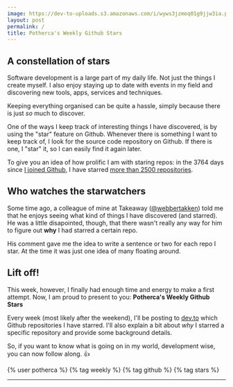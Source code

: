 ```yaml
---
image: https://dev-to-uploads.s3.amazonaws.com/i/wyws3jzmoq01g9jjw3ia.png
layout: post
permalink: /
title: Potherca's Weekly Github Stars
---
```


## A constellation of stars

Software development is a large part of my daily life. Not just the things I create myself. I also enjoy staying up to date with events in my field and discovering new tools, apps, services and techniques.

Keeping everything organised can be quite a hassle, simply because there is just _so_ much to discover.

One of the ways I keep track of interesting things I have discovered, is by using the "star" feature on Github. Whenever there is something I want to keep track of, I look for the source code repository on Github. If there is one, I "star" it, so I can easily find it again later.

To give you an idea of how prolific I am with staring repos: in the 3764 days since [I joined Github](https://github.com/Potherca?tab=overview&from=2010-12-01&to=2010-12-31), I have starred [more than 2500 repositories](https://github.com/stars/Potherca).

## Who watches the starwatchers

Some time ago, a colleague of mine at Takeaway ([@webbertakken](https://github.com/webbertakken)) told me that he enjoys seeing what kind of things I have discovered (and starred). He was a little disapointed, though, that there wasn't really any way for him to figure out **why** I had starred a certain repo.

His comment gave me the idea to write a sentence or two for each repo I star. At the time it was just one idea of many floating around.

## Lift off!

This week, however, I finally had enough time and energy to make a first attempt. Now, I am proud to present to you: **Potherca's Weekly Github Stars**

Every week (most likely after the weekend), I'll be posting to [dev.to][1] which Github repositories I have starred. I'll also explain a bit about _why_ I starred a specific repository and provide some background details.

So, if you want to know what is going on in my world, development wise, you can now follow along. 👍

{% user potherca %} {% tag weekly %} {% tag github %} {% tag stars %}

- - -

[1]: https://dev.to
